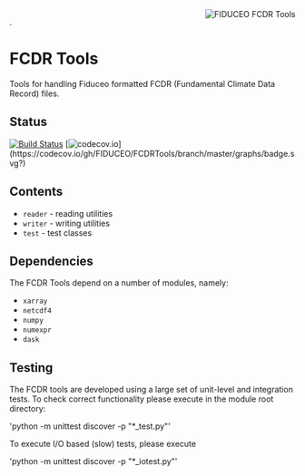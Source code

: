 <img alt="FIDUCEO FCDR Tools" align="right" src="http://www.fiduceo.eu/sites/default/files/FIDUCEO-logo.png" />

.

# FCDR Tools

Tools for handling Fiduceo formatted FCDR (Fundamental Climate Data Record) files.

## Status

[![Build Status](https://travis-ci.org/FIDUCEO/FCDRTools.svg?branch=master)](https://travis-ci.org/FIDUCEO/FCDRTools)
[![codecov.io](https://codecov.io/gh/FIDUCEO/FCDRTools/branch/master/graphs/badge.svg?)](https://codecov.io/gh/FIDUCEO/FCDRTools/branch/master/graphs/badge.svg?)

## Contents

* `reader` - reading utilities
* `writer` - writing utilities
* `test` - test classes

## Dependencies

The FCDR Tools depend on a number of modules, namely:

* `xarray`
* `netcdf4`
* `numpy`
* `numexpr`
* `dask`

## Testing
The FCDR tools are developed using a large set of unit-level and integration tests. To 
check correct functionality please execute in the module root directory:

'python -m unittest discover  -p "*_test.py"'

To execute I/O based (slow) tests, please execute

'python -m unittest discover  -p "*_iotest.py"'
 